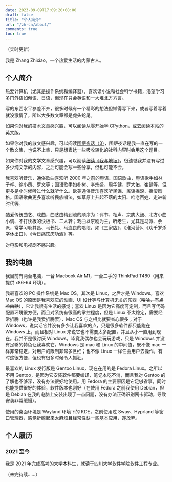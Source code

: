 ```yaml
---
date: 2023-09-09T17:09:20+08:00
draft: false
title: "个人简介"
url: "/zh-cn/about/"
comments: true
toc: true
---
```


（实时更新）

我是 Zhang Zhixiao，一个热爱生活的内蒙古人。

## 个人简介

热爱计算机（尤其是操作系统和编译器），喜欢读小说和社会科学书籍，渴望学习多门外语如俄语、日语，但现在只会英语和一大堆北方方言。

写的东西水平参差不齐，很多时候有一个精彩的想法但懒得写下来，或者写着写着就没激情了，所以大多数文章都是虎头蛇尾。

如果你对我的技术文章感兴趣，可以阅读[从零开始学 CPython](https://forceoflife.cn/zh-cn/post/python1/)，或去阅读本站的英文版。

如果你对我的散文感兴趣，可以阅读[围炉夜话（3）](https://forceoflife.cn/zh-cn/post/%E5%9B%B4%E7%82%89%E5%A4%9C%E8%AF%9D3/)，围炉夜话是我一直在写的一个散文集，也说不上集，只是想表达一些吸收转化的社科内容时会用这个题目。

如果你对我的文学文章感兴趣，可以阅读[细读《我与地坛》](https://forceoflife.cn/zh-cn/post/%E7%BB%86%E8%AF%BB%E6%88%91%E4%B8%8E%E5%9C%B0%E5%9D%9B/)，很遗憾我并没有写过多少纯文学的内容，之后可能会写一些分享，但也可能不会。

我喜欢听音乐，通俗歌曲喜欢听 2000 年之前的粤语、国语歌曲，粤语歌手如林子祥、徐小凤、罗文等；国语歌手如朴树、李宗盛、周华健、罗大佑、崔健等，但更多是小时候听过什么就听什么。欧美通俗音乐喜欢听民谣、民谣摇滚、摇滚风格。国语歌曲更多喜欢听民族唱法，如草原上升起不落的太阳、咱老百姓、走进新时代等。

酷爱传统曲艺、戏曲，曲艺由精到疏的顺序为：评书、相声、京韵大鼓、北方小曲小调、不打快板的快板书、二人转；戏曲以京剧为主，听老生，尤其是马派、余派，常学习耿其昌、马长礼、马连良的唱段，如《三家店》、《淮河营》、《劝千岁杀字休出口》、《今日痛饮庆功酒》等。

对电影和电视剧不感兴趣。

## 我的电脑

我目前有两台电脑，一台 Macbook Air M1，一台二手的 ThinkPad T480（用来提供 x86-64 环境）。

我最喜欢的 PC 操作系统是 Mac OS，其次是 Linux，之后才是 Windows。喜欢 Mac OS 的原因是我喜欢它的动画、UI 设计等与计算机无关的东西（~~哈哈，有点冷幽默~~），它让我很有生活的感觉；喜欢 Linux 是因为它高度可定制，而且写代码配置环境很方便，而且对系统有很高的掌控程度，但是 Linux 不太稳定，需要经常折腾（也许是我爱折腾罢），Mac OS 与之相比就要省心很多；对于 Windows，说实话它并没有多少让我喜欢的点，只是很多软件都只能跑在 Windows 上，而且相对 Linux 来说它也不需要太多配置，并且从小一直用到现在。我并不是很讨厌 Windows，毕竟我偶尔也会玩玩游戏，只是 Windows 并没有足够的特色让我喜欢它。Windows 是 mac 和 Linux 的中间值，既不像 mac 一样非常稳定，对用户的限制非常多且细；也不像 Linux 一样任由用户去操作，有时这很方便，但也有很多时候令人抓狂。

最喜欢的 Linux 发行版是 Gentoo Linux，现在在用的是 Fedora Linux。之所以不用 Gentoo，是因为它安装软件都要编译，笔记本吃不消，而且我对 Gentoo 的了解也不够深，没有办法很好地使用。用 Fedora 的主要原因是它足够省事，同时也能提供很好的体验，软件版本也刚好（在使用 Fedora 之前我使用 Debian，但是 Debian 在我的电脑上安装出现了一点问题，没有办法正确识别网卡驱动，导致安装非常缓慢）。

使用的桌面环境是 Wayland 环境下的 KDE，之前使用过 Sway、Hyprland 等窗口管理器，感觉折腾起来太麻烦且经常性缺一些基本应用，遂放弃。

## 个人履历

### 2021 至今

我是 2021 年完成高考的大学本科生，就读于四川大学软件学院软件工程专业。

（未完待续……）
